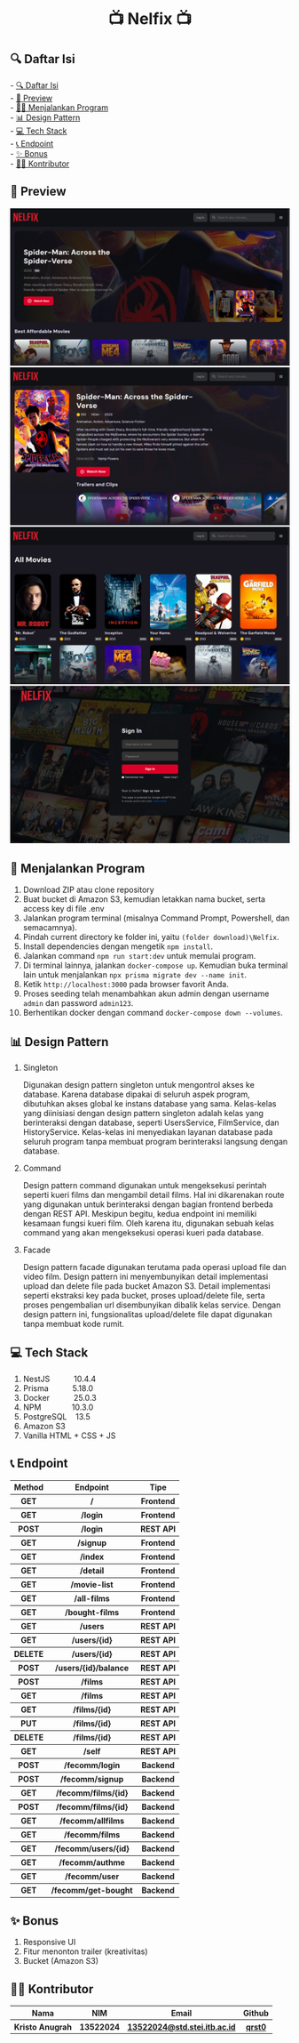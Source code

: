 <h1 align="center">📺 Nelfix 📺</h1>

<h2 id="table-of-contents">🔍 Daftar Isi</h2>
- <a href="#table-of-contents">🔍 Daftar Isi</a><br/>
- <a href="#preview">👀 Preview</a><br/>
- <a href="#how-to-run">🚶‍♂️ Menjalankan Program</a><br/>
- <a href="#design-pattern">📊 Design Pattern</a><br/>
- <a href="#tech-stack">💻 Tech Stack</a><br>
- <a href="#endpoint">📞 Endpoint</a><br/>
- <a href="#bonus">✨ Bonus</a><br/>
- <a href="#author">🙇‍♂️ Kontributor</a>

<h2 id="preview">👀 Preview</h2>

![home preview](./public/assets/images/home-preview.PNG)
![detail preview](./public/assets/images/detail-preview.PNG)
![all movie preview](./public/assets/images/all-movies-preview.PNG)
![login preview](./public/assets/images/login-preview.PNG)

<h2 id="how-to-run">🚶 Menjalankan Program</h2>

1. Download ZIP atau clone repository
1. Buat bucket di Amazon S3, kemudian letakkan nama bucket, serta access key di file .env
2. Jalankan program terminal (misalnya Command Prompt, Powershell, dan semacamnya).
3. Pindah current directory ke folder ini, yaitu `(folder download)\Nelfix`.
4. Install dependencies dengan mengetik `npm install`.
5. Jalankan command `npm run start:dev` untuk memulai program.
6. Di terminal lainnya, jalankan `docker-compose up`. Kemudian buka terminal lain untuk menjalankan `npx prisma migrate dev --name init`.
7. Ketik `http://localhost:3000` pada browser favorit Anda.
8. Proses seeding telah menambahkan akun admin dengan username `admin` dan password `admin123`.
9. Berhentikan docker dengan command `docker-compose down --volumes`.

<h2 id="design-pattern">📊 Design Pattern</h2>

1. Singleton
   <p>
   Digunakan design pattern singleton untuk mengontrol akses ke database. Karena database dipakai di seluruh aspek program, dibutuhkan akses global ke instans database yang sama. Kelas-kelas yang diinisiasi dengan design pattern singleton adalah kelas yang berinteraksi dengan database, seperti UsersService, FilmService, dan HistoryService. Kelas-kelas ini menyediakan layanan database pada seluruh program tanpa membuat program berinteraksi langsung dengan database.
   </p>

2. Command
   <p>
   Design pattern command digunakan untuk mengeksekusi perintah seperti kueri films dan mengambil detail films. Hal ini dikarenakan route yang digunakan untuk berinteraksi dengan bagian frontend berbeda dengan REST API. Meskipun begitu, kedua endpoint ini memiliki kesamaan fungsi kueri film. Oleh karena itu, digunakan sebuah kelas command yang akan mengeksekusi operasi kueri pada database.
   </p>
   
3. Facade
   <p>
   Design pattern facade digunakan terutama pada operasi upload file dan video film. Design pattern ini menyembunyikan detail implementasi upload dan delete file pada bucket Amazon S3. Detail implementasi seperti ekstraksi key pada bucket, proses upload/delete file, serta proses pengembalian url disembunyikan dibalik kelas service. Dengan design pattern ini, fungsionalitas upload/delete file dapat digunakan tanpa membuat kode rumit. 
   </p>

<h2 id="tech-stack">💻 Tech Stack</h2>

1. NestJS&nbsp;&nbsp;&nbsp;&nbsp;&nbsp;&nbsp;&nbsp;&nbsp;&nbsp;&nbsp;&nbsp;10.4.4
2. Prisma&nbsp;&nbsp;&nbsp;&nbsp;&nbsp;&nbsp;&nbsp;&nbsp;&nbsp;&nbsp;&nbsp;5.18.0
3. Docker&nbsp;&nbsp;&nbsp;&nbsp;&nbsp;&nbsp;&nbsp;&nbsp;&nbsp;&nbsp;&nbsp;25.0.3
4. NPM&nbsp;&nbsp;&nbsp;&nbsp;&nbsp;&nbsp;&nbsp;&nbsp;&nbsp;&nbsp;&nbsp;&nbsp;&nbsp;&nbsp;10.3.0
5. PostgreSQL&nbsp;&nbsp;&nbsp;&nbsp;13.5
6. Amazon S3 
7. Vanilla HTML + CSS + JS

<h2 id="endpoint">📞 Endpoint</h2>
<table>
  <tr>
    <th>Method</th>
    <th>Endpoint</th>
    <th>Tipe</th>
  </tr>
  <tr>
    <th>GET</th>
    <th>/</th>
    <th>
      Frontend
    </th>
  </tr>
  <tr>
    <th>GET</th>
    <th>/login</th>
    <th>
      Frontend
    </th>
  </tr>
  <tr>
    <th>POST</th>
    <th>/login</th>
    <th>
      REST API
    </th>
  </tr>
  <tr>
    <th>GET</th>
    <th>/signup</th>
    <th>
      Frontend
    </th>
  </tr>
  <tr>
    <th>GET</th>
    <th>/index</th>
    <th>
      Frontend
    </th>
  </tr>
  <tr>
    <th>GET</th>
    <th>/detail</th>
    <th>
      Frontend
    </th>
  </tr>
  <tr>
    <th>GET</th>
    <th>/movie-list</th>
    <th>
      Frontend
    </th>
  </tr>
  <tr>
    <th>GET</th>
    <th>/all-films</th>
    <th>
      Frontend
    </th>
  </tr>
  <tr>
    <th>GET</th>
    <th>/bought-films</th>
    <th>
      Frontend
    </th>
  </tr>
  <tr>
    <th>GET</th>
    <th>/users</th>
    <th>
      REST API
    </th>
  </tr>
  <tr>
    <th>GET</th>
    <th>/users/{id}</th>
    <th>
      REST API
    </th>
  </tr>
  <tr>
    <th>DELETE</th>
    <th>/users/{id}</th>
    <th>
      REST API
    </th>
  </tr>
  <tr>
    <th>POST</th>
    <th>/users/{id}/balance</th>
    <th>
      REST API
    </th>
  </tr>
  <tr>
    <th>POST</th>
    <th>/films</th>
    <th>
      REST API
    </th>
  </tr>
  <tr>
    <th>GET</th>
    <th>/films</th>
    <th>
      REST API
    </th>
  </tr>
  <tr>
    <th>GET</th>
    <th>/films/{id}</th>
    <th>
      REST API
    </th>
  </tr>
  <tr>
    <th>PUT</th>
    <th>/films/{id}</th>
    <th>
      REST API
    </th>
  </tr>
  <tr>
    <th>DELETE</th>
    <th>/films/{id}</th>
    <th>
      REST API
    </th>
  </tr>
  <tr>
    <th>GET</th>
    <th>/self</th>
    <th>
      REST API
    </th>
  </tr>
  <tr>
    <th>POST</th>
    <th>/fecomm/login</th>
    <th>
      Backend
    </th>
  </tr>
  <tr>
    <th>POST</th>
    <th>/fecomm/signup</th>
    <th>
      Backend
    </th>
  </tr>
  <tr>
    <th>GET</th>
    <th>/fecomm/films/{id}</th>
    <th>
      Backend
    </th>
  </tr>
  <tr>
    <th>POST</th>
    <th>/fecomm/films/{id}</th>
    <th>
      Backend
    </th>
  </tr>
  <tr>
    <th>GET</th>
    <th>/fecomm/allfilms</th>
    <th>
      Backend
    </th>
  </tr>
  <tr>
    <th>GET</th>
    <th>/fecomm/films</th>
    <th>
      Backend
    </th>
  </tr>
  <tr>
    <th>GET</th>
    <th>/fecomm/users/{id}</th>
    <th>
      Backend
    </th>
  </tr>
  <tr>
    <th>GET</th>
    <th>/fecomm/authme</th>
    <th>
      Backend
    </th>
  </tr>
  <tr>
    <th>GET</th>
    <th>/fecomm/user</th>
    <th>
      Backend
    </th>
  </tr>
  <tr>
    <th>GET</th>
    <th>/fecomm/get-bought</th>
    <th>
      Backend
    </th>
  </tr>
</table>

<h2 id="bonus">✨ Bonus</h2>

1. Responsive UI
2. Fitur menonton trailer (kreativitas)
3. Bucket (Amazon S3)

<h2 id="author">🙇‍♂️ Kontributor</h2>
<table>
  <tr>
    <th>Nama</th>
    <th>NIM</th>
    <th>Email</th>
    <th>Github</th>
  </tr>
  <tr>
    <th>Kristo Anugrah</th>
    <th>13522024</th>
    <th>
      <a href="mailto:13522024@std.stei.itb.ac.id">13522024@std.stei.itb.ac.id</a>
    </th>
    <th>
      <a href="https://github.com/qrst0">
        qrst0
      </a>
    </th>
  </tr>
</table>
